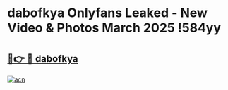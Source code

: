 # dabofkya Onlyfans Leaked - New Video & Photos March 2025 !584yy

# <h2><a href="https://ml35g4.iuczelnia.edu.pl?title=dabofkya&ref=584yy">🔗👉 🔴 dabofkya</a></h2>

[![acn](https://github.com/user-attachments/assets/0f9c940e-d8b0-45ae-aac7-cd30a18b3e1c)](https://ml35g4.iuczelnia.edu.pl?title=dabofkya&ref=584yy)

